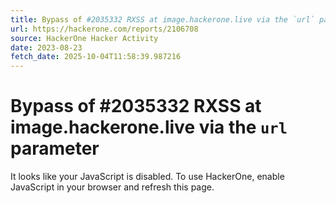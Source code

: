 ```yaml
---
title: Bypass of #2035332 RXSS at image.hackerone.live via the `url` parameter
url: https://hackerone.com/reports/2106708
source: HackerOne Hacker Activity
date: 2023-08-23
fetch_date: 2025-10-04T11:58:39.987216
---
```


# Bypass of #2035332 RXSS at image.hackerone.live via the `url` parameter

It looks like your JavaScript is disabled. To use HackerOne, enable JavaScript in your browser and refresh this page.